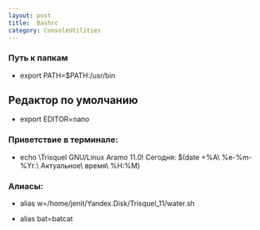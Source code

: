 ```yaml
---
layout: post
title:  Bashrc
category: ConsoleUtilities
---
```


### Путь к папкам 

- export PATH=$PATH:/usr/bin

## Редактор по умолчанию

- export EDITOR=nano

### Приветствие в терминале:

- echo \Trisquel GNU/Linux Aramo 11.0! Сегодня: $(date +%A\ %e-\%m-\%Yг.\ Актуальное\ время\ %H:%M)

### Алиасы:

- alias w=/home/jenit/Yandex.Disk/Trisquel_11/water.sh

- alias bat=batcat